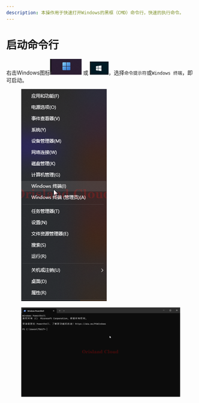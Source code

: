 ```yaml
---
description: 本操作用于快速打开Windows的黑框（CMD）命令行，快速的执行命令。
---
```


# 启动命令行

右击Windows图标![](<../../.gitbook/assets/image (7) (1) (1).png>) 或 ![](<../../.gitbook/assets/image (1) (1) (1) (1) (1) (1) (1) (1) (1) (1) (1) (1) (1) (1).png>)，选择`命令提示符`或`Windows 终端`，即可启动。

<figure><img src="../../.gitbook/assets/GD0kuIMja6.png" alt=""><figcaption></figcaption></figure>

<figure><img src="../../.gitbook/assets/WindowsTerminal_76hdB170gX.png" alt=""><figcaption></figcaption></figure>
